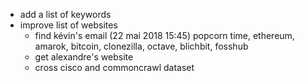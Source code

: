 - add a list of keywords
- improve list of websites 
    - find kévin's email (22 mai 2018 15:45) popcorn time, ethereum, amarok, bitcoin, clonezilla, octave, blichbit, fosshub
    - get alexandre's website
    - cross cisco and commoncrawl dataset